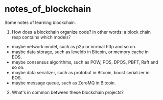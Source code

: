 # notes_of_blockchain
Some notes of learning blockchain.

1. How does a blockchain organize code? in other words: a block chain resp contains which models?
* maybe network model, such as p2p or normal http and so on.
* maybe data storage, such as leveldb in Bitcoin, or memory cache in EOS.
* maybe consensus algorithms, such as POW, POS, DPOS, PBFT, Raft and so on. 
* maybe data serializer, such as protobuf in Bitcoin, boost serializer in EOS.
* maybe message queue, such as ZeroMQ in Bitcoin.

2. What's in common between these blockchain projects?
